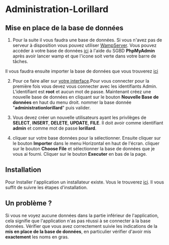 # Administration-Lorillard

## Mise en place de la base de données

 1. Pour la suite il vous faudra une base de données. Si vous n'avez pas de serveur à disposition vous pouvez utiliser [WampServer](http://www.wampserver.com/).
 Vous pouvez accéder à votre base de données [ici](http://localhost/phpmyadmin/) à l'aide du SGBD **PhpMyAdmin** après avoir lancer wamp et que l'icone soit verte dans votre barre de tâches.

 Il vous faudra ensuite importer la base de données que vous trouverez [ici](https://drive.google.com/uc?export=download&id=1E7CyrabDDIEhkyJOuavRYhdxqFt0XcJ0)

 2. Pour ce faire aller sur [votre interface](http://localhost/phpmyadmin/).Pour vous connecter pour la première fois vous devez vous connecter avec les identifiants Admin. L'identifiant est **root** et aucun mot de passe. Maintenant créez une nouvelle base de données en cliquant sur le bouton **Nouvelle Base de données** en haut du menu droit.
 nommer la base donnée "**administrationlorillard**" puis valider.
 
 3. Vous devez créer un nouvelle utilisateurs ayant les privilèges de **SELECT**, **INSERT**, **DELETE**, **UPDATE**, **FILE**. Il doit avoir comme identifiant **admin** et comme mot de passe **lorillard**.
 
 3. cliquer sur votre base données pour la sélectionner. Ensuite cliquer sur le bouton **Importer** dans le menu Horizontal en haut de l'écran.
 cliquer sur le bouton **Choose File** et sélectionner la base de données que je vous ai fourni. Cliquer sur le bouton **Executer** en bas de la page.


## Installation

Pour Installer l'application un installateur existe. Vous le trouverez [ici](https://drive.google.com/uc?export=download&id=1hHyy-rpitB4FA01QcB7Wd56L4WqKPkAV). Il vous suffit de suivre les étapes d'installation.


## Un problème ?

Si vous ne voyez aucune données dans la partie inférieur de l'application, cela signifie que l'application n'as pas réussi à se connecter à la base données. Vérifier que vous avez correctement suivie les indications de la **mis en place de la base de données**, en particulier vérifier d'avoir mis **exactement** les noms en gras.
